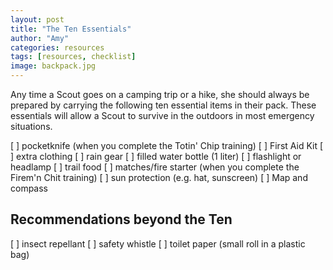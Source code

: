 ```yaml
---
layout: post
title: "The Ten Essentials"
author: "Amy"
categories: resources
tags: [resources, checklist]
image: backpack.jpg
---
```


Any time a Scout goes on a camping trip or a hike, she should always be prepared by carrying the following ten essential items in their pack. These essentials will allow a Scout to survive in the outdoors in most emergency situations.

[ ] pocketknife (when you complete the Totin' Chip training)
[ ] First Aid Kit
[ ] extra clothing
[ ] rain gear
[ ] filled water bottle (1 liter)
[ ] flashlight or headlamp
[ ] trail food
[ ] matches/fire starter (when you complete the Firem'n Chit training)
[ ] sun protection (e.g. hat, sunscreen)
[ ] Map and compass

## Recommendations beyond the Ten
[ ] insect repellant
[ ] safety whistle
[ ] toilet paper (small roll in a plastic bag)